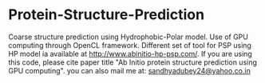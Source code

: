 # Protein-Structure-Prediction
Coarse structure prediction using Hydrophobic-Polar model. Use of GPU computing through OpenCL framework.
Different set of tool for PSP using HP model ia available at http://www.abinitio-hp-psp.com/.
If you are using this code, please cite paper title "Ab Initio protein structure prediction using GPU computing".
you can also mail me at: sandhyadubey24@yahoo.co.in
